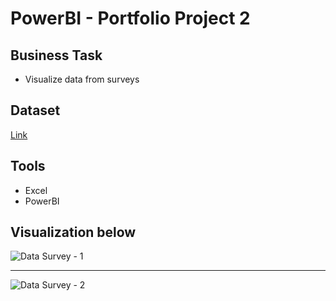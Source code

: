 # PowerBI - Portfolio Project 2
## Business Task
- Visualize data from surveys 
## Dataset
[Link](https://github.com/AlexTheAnalyst/Power-BI/blob/main/Power%20BI%20-%20Final%20Project.xlsx)
## Tools
- Excel
- PowerBI
## Visualization below

![Data Survey - 1](https://user-images.githubusercontent.com/31890259/194960318-e05416c2-4ff0-40fc-9c00-cccc2ba807dc.PNG)
<hr>

![Data Survey - 2](https://user-images.githubusercontent.com/31890259/194960326-f6a456aa-3920-4fd8-a8d5-66be9b4ebc42.PNG)
